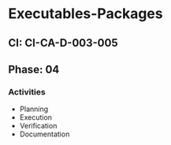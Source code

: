 # Executables-Packages

## CI: CI-CA-D-003-005
## Phase: 04

### Activities
- Planning
- Execution
- Verification
- Documentation
